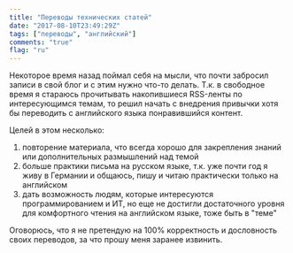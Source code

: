 ```yaml
---
title: "Переводы технических статей"
date: "2017-08-10T23:49:29Z"
tags: ["переводы", "английский"]
comments: "true"
flag: "ru"
---
```


Некоторое время назад поймал себя на мысли, что почти забросил записи в свой блог и с этим нужно что-то делать.
Т.к. в свободное время я стараюсь прочитывать накопившиеся RSS-ленты по интересующимся темам,
то решил начать с внедрения привычки хотя бы переводить с английского языка понравившийся контент.

<!--more-->
Целей в этом несколько:

1. повторение материала, что всегда хорошо для закрепления знаний или дополнительных размышлений над темой
2. больше практики письма на русском языке, т.к. уже почти год я живу в Германии и общаюсь, пишу и читаю практически только на английском
3. дать возможность людям, которые интересуются программированием и ИТ, но еще не достигли достаточного уровня
для комфортного чтения на английском языке, тоже быть в "теме"

Оговорюсь, что я не претендую на 100% корректность и дословность своих переводов, за что прошу
меня заранее извинить.